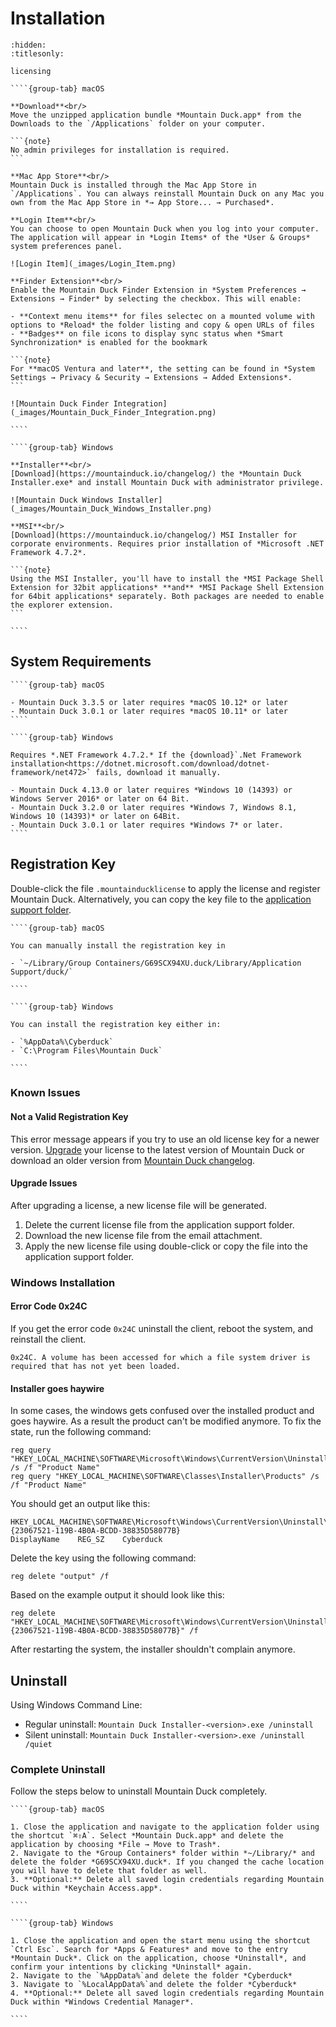 Installation
====

```{toctree}
:hidden:
:titlesonly:

licensing
```

`````{tabs}
````{group-tab} macOS

**Download**<br/>
Move the unzipped application bundle *Mountain Duck.app* from the Downloads to the `/Applications` folder on your computer.

```{note}
No admin privileges for installation is required.
```

**Mac App Store**<br/>
Mountain Duck is installed through the Mac App Store in `/Applications`. You can always reinstall Mountain Duck on any Mac you own from the Mac App Store in *→ App Store... → Purchased*.

**Login Item**<br/>
You can choose to open Mountain Duck when you log into your computer. The application will appear in *Login Items* of the *User & Groups* system preferences panel.

![Login Item](_images/Login_Item.png)

**Finder Extension**<br/>
Enable the Mountain Duck Finder Extension in *System Preferences → Extensions → Finder* by selecting the checkbox. This will enable:

- **Context menu items** for files selectec on a mounted volume with options to *Reload* the folder listing and copy & open URLs of files
- **Badges** on file icons to display sync status when *Smart Synchronization* is enabled for the bookmark

```{note}
For **macOS Ventura and later**, the setting can be found in *System Settings → Privacy & Security → Extensions → Added Extensions*.
```

![Mountain Duck Finder Integration](_images/Mountain_Duck_Finder_Integration.png) 

````

````{group-tab} Windows

**Installer**<br/>
[Download](https://mountainduck.io/changelog/) the *Mountain Duck Installer.exe* and install Mountain Duck with administrator privilege.

![Mountain Duck Windows Installer](_images/Mountain_Duck_Windows_Installer.png)

**MSI**<br/>
[Download](https://mountainduck.io/changelog/) MSI Installer for corporate environments. Requires prior installation of *Microsoft .NET Framework 4.7.2*.

```{note}
Using the MSI Installer, you'll have to install the *MSI Package Shell Extension for 32bit applications* **and** *MSI Package Shell Extension for 64bit applications* separately. Both packages are needed to enable the explorer extension.
```

````
`````

## System Requirements

`````{tabs}
````{group-tab} macOS

- Mountain Duck 3.3.5 or later requires *macOS 10.12* or later
- Mountain Duck 3.0.1 or later requires *macOS 10.11* or later
````

````{group-tab} Windows

Requires *.NET Framework 4.7.2.* If the {download}`.Net Framework installation<https://dotnet.microsoft.com/download/dotnet-framework/net472>` fails, download it manually.

- Mountain Duck 4.13.0 or later requires *Windows 10 (14393) or Windows Server 2016* or later on 64 Bit.
- Mountain Duck 3.2.0 or later requires *Windows 7, Windows 8.1, Windows 10 (14393)* or later on 64Bit.
- Mountain Duck 3.0.1 or later requires *Windows 7* or later.
````
`````

## Registration Key

Double-click the file `.mountainducklicense` to apply the license and register Mountain Duck. Alternatively, you can copy the key file to the [application support folder](../support.md#application-support-folder).

`````{tabs}
````{group-tab} macOS

You can manually install the registration key in

- `~/Library/Group Containers/G69SCX94XU.duck/Library/Application Support/duck/`

````

````{group-tab} Windows

You can install the registration key either in:

- `%AppData%\Cyberduck`
- `C:\Program Files\Mountain Duck`

````
`````

### Known Issues

#### Not a Valid Registration Key

This error message appears if you try to use an old license key for a newer version.
[Upgrade](https://mountainduck.io/buy/upgrade/) your license to the latest version of Mountain Duck or download an older version from [Mountain Duck changelog](https://mountainduck.io/changelog/).

#### Upgrade Issues

After upgrading a license, a new license file will be generated.

1. Delete the current license file from the application support folder.
2. Download the new license file from the email attachment.
3. Apply the new license file using double-click or copy the file into the application support folder.

### Windows Installation
#### Error Code 0x24C 
If you get the error code `0x24C` uninstall the client, reboot the system, and reinstall the client.

	0x24C. A volume has been accessed for which a file system driver is required that has not yet been loaded.

#### Installer goes haywire
In some cases, the windows gets confused over the installed product and goes haywire. As a result the product can't be modified anymore. To fix the state, run the following command:

	reg query "HKEY_LOCAL_MACHINE\SOFTWARE\Microsoft\Windows\CurrentVersion\Uninstall" /s /f "Product Name"
	reg query "HKEY_LOCAL_MACHINE\SOFTWARE\Classes\Installer\Products" /s /f "Product Name"

You should get an output like this:
	
	HKEY_LOCAL_MACHINE\SOFTWARE\Microsoft\Windows\CurrentVersion\Uninstall\{23067521-119B-4B0A-BCDD-38835D58077B}
    DisplayName    REG_SZ    Cyberduck

Delete the key using the following command: 
	
	reg delete "output" /f

Based on the example output it should look like this:
	
	reg delete "HKEY_LOCAL_MACHINE\SOFTWARE\Microsoft\Windows\CurrentVersion\Uninstall\{23067521-119B-4B0A-BCDD-38835D58077B}" /f

After restarting the system, the installer shouldn't complain anymore.

## Uninstall

Using Windows Command Line:

* Regular uninstall:
	`Mountain Duck Installer-<version>.exe /uninstall`
* Silent uninstall:
	`Mountain Duck Installer-<version>.exe /uninstall /quiet`

### Complete Uninstall

Follow the steps below to uninstall Mountain Duck completely.

`````{tabs}
````{group-tab} macOS

1. Close the application and navigate to the application folder using the shortcut `⌘⇧A`. Select *Mountain Duck.app* and delete the application by choosing *File → Move to Trash*.
2. Navigate to the *Group Containers* folder within *~/Library/* and delete the folder *G69SCX94XU.duck*. If you changed the cache location you will have to delete that folder as well.
3. **Optional:** Delete all saved login credentials regarding Mountain Duck within *Keychain Access.app*.

````

````{group-tab} Windows

1. Close the application and open the start menu using the shortcut `Ctrl Esc`. Search for *Apps & Features* and move to the entry *Mountain Duck*. Click on the application, choose *Uninstall*, and confirm your intentions by clicking *Uninstall* again.
2. Navigate to the `%AppData%`and delete the folder *Cyberduck*
3. Navigate to `%LocalAppData%`and delete the folder *Cyberduck*
4. **Optional:** Delete all saved login credentials regarding Mountain Duck within *Windows Credential Manager*.

````

`````